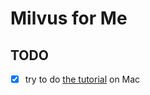 # Milvus for Me

## TODO
- [x] try to do [the tutorial](https://www.milvus.io/docs/guides/get_started/install_milvus/cpu_milvus_docker.md) on Mac

